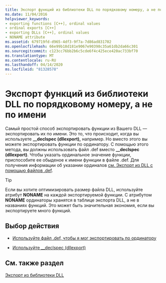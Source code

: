 ```yaml
---
title: Экспорт функций из библиотеки DLL по порядковому номеру, а не по имени
ms.date: 11/04/2016
helpviewer_keywords:
- exporting functions [C++], ordinal values
- ordinal exports [C++]
- exporting DLLs [C++], ordinal values
- NONAME attribute
ms.assetid: 679719fd-d965-4df3-9f7a-7d86ad831702
ms.openlocfilehash: 66e99b18d181e9067e90398c35a61db2da66c301
ms.sourcegitcommit: c123cc76bb2b6c5cde6f4c425ece420ac733bf70
ms.translationtype: MT
ms.contentlocale: ru-RU
ms.lasthandoff: 04/14/2020
ms.locfileid: "81328578"
---
```

# <a name="exporting-functions-from-a-dll-by-ordinal-rather-than-by-name"></a>Экспорт функций из библиотеки DLL по порядковому номеру, а не по имени

Самый простой способ экспортировать функции из Вашего DLL — экспортировать их по имени. Это то, что происходит, когда вы используете **__declspec (dllexport),** например. Но вместо этого вы можете экспортировать функции по ординатору. С помощью этого метода, вы должны использовать файл .def вместо **__declspec (dllexport)**. Чтобы указать ординальное значение функции, приспособите ее обыденое к имени функции в файле .def. Для получения информации об указании ординалов [см. Экспорт из DLL с помощью файлов .def](exporting-from-a-dll-using-def-files.md).

> [!TIP]
> Если вы хотите оптимизировать размер файла DLL, используйте атрибут **NONAME** на каждой экспортируемой функции. С атрибутом **NONAME** ординаторы хранятся в таблице экспорта DLL, а не в названиях функций. Это может быть значительная экономия, если вы экспортируете много функций.

## <a name="what-do-you-want-to-do"></a>Выбор действия

- [Используйте файл .def, чтобы я мог экспортировать по ординатору](exporting-from-a-dll-using-def-files.md)

- [Используйте __declspec (dllexport)](exporting-from-a-dll-using-declspec-dllexport.md)

## <a name="see-also"></a>См. также раздел

[Экспорт из библиотеки DLL](exporting-from-a-dll.md)
